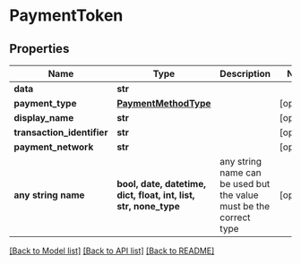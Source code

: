 # PaymentToken


## Properties
Name | Type | Description | Notes
------------ | ------------- | ------------- | -------------
**data** | **str** |  | 
**payment_type** | [**PaymentMethodType**](PaymentMethodType.md) |  | [optional] 
**display_name** | **str** |  | [optional] 
**transaction_identifier** | **str** |  | [optional] 
**payment_network** | **str** |  | [optional] 
**any string name** | **bool, date, datetime, dict, float, int, list, str, none_type** | any string name can be used but the value must be the correct type | [optional]

[[Back to Model list]](../README.md#documentation-for-models) [[Back to API list]](../README.md#documentation-for-api-endpoints) [[Back to README]](../README.md)


